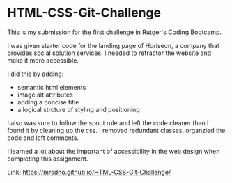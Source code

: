 # HTML-CSS-Git-Challenge

This is my submission for the first challenge in Rutger's Coding Bootcamp.

I was given starter code for the landing page of Horiseon, a company that provides social solution services. I needed to refractor the website and make it more accessible. 

I did this by adding:
 - semantic html elements
 - image alt attributes
 - adding a concise title
 - a logical strcture of styling and positioning

 I also was sure to follow the scout rule and left the code cleaner than I found it by cleaning up the css. I removed redundant classes, organzied the code and left comments.

I learned a lot about the important of accessibility in the web design when completing this assignment.
 
Link: https://mrsdno.github.io/HTML-CSS-Git-Challenge/
